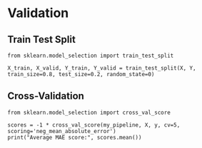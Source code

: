 # Validation

## Train Test Split

```
from sklearn.model_selection import train_test_split

X_train, X_valid, Y_train, Y_valid = train_test_split(X, Y, train_size=0.8, test_size=0.2, random_state=0)
```

## Cross-Validation

```
from sklearn.model_selection import cross_val_score

scores = -1 * cross_val_score(my_pipeline, X, y, cv=5, scoring='neg_mean_absolute_error')
print("Average MAE score:", scores.mean())
```
